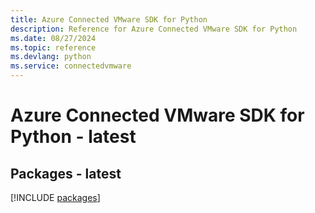 ```yaml
---
title: Azure Connected VMware SDK for Python
description: Reference for Azure Connected VMware SDK for Python
ms.date: 08/27/2024
ms.topic: reference
ms.devlang: python
ms.service: connectedvmware
---
```

# Azure Connected VMware SDK for Python - latest
## Packages - latest
[!INCLUDE [packages](connected-vmware-index.md)]